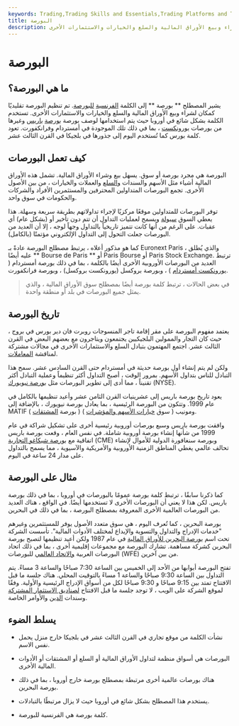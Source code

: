 ```yaml
---
keywords: Trading,Trading Skills and Essentials,Trading Platforms and Tools,Trading Skills,Platforms and Tools
title: البورصة
description: البورصة هي سوق منظم بغرض شراء وبيع الأوراق المالية والسلع والخيارات والاستثمارات الأخرى.
---
```


# البورصة
## ما هي البورصة؟

يشير المصطلح ** بورصة ** إلى الكلمة [الفرنسية](/stockmarket) [للبورصة](/stockmarket). تم تنظيم البورصة تقليديًا كمكان لشراء وبيع الأوراق المالية والسلع والخيارات والاستثمارات الأخرى. تستخدم الكلمة بشكل شائع في أوروبا حيث يتم استخدامها لوصف بورصة [بورصة](/euronext) [باريس](/paris-stock-exchange-par-.p) وغيرها من بورصات [يورونكست](/paris-stock-exchange-par-.p) ، بما في ذلك تلك الموجودة في أمستردام وفرانكفورت. تعود كلمة بورس كما تُستخدم اليوم إلى جذورها في بلجيكا في القرن الثالث عشر.

## كيف تعمل البورصات

البورصة هي مجرد بورصة أو سوق. يسهل بيع وشراء الأوراق المالية. تشمل هذه الأوراق المالية أشياء مثل الأسهم والسندات [والسلع](/commodity) والعملات والخيارات ، من بين الأصول الأخرى. تجمع البورصات المتداولين المحترفين والمستثمرين الأفراد والشركات والحكومات في سوق واحد.

توفر البورصات للمتداولين موقعًا مركزيًا لإجراء تداولاتهم بطريقة سريعة وسهلة. هذا يعطي السوق [سيولة](/liquidity) ويسمح لعمليات التداول أن تتم دون تأخير أو (بشكل عام) أي عقبات. على الرغم من أنها كانت تتميز تاريخياً بالتداول وجهاً لوجه ، إلا أن العديد من البورصات جعلت التحول إلى التداول الإلكتروني مؤتمتًا (بالكامل).

كما هو مذكور أعلاه ، يرتبط مصطلح البورصة عادةً بـ Euronext Paris ، والذي يُطلق عليه أيضًا ** Bourse de Paris ** أو Paris Bourse أو Paris Stock Exchange. ترتبط العديد من البورصات الأوروبية الأخرى أيضًا بالكلمة ، بما في ذلك بورصة أمستردام ( [يورونكست أمستردام](/aex) ) ، وبورصة بروكسل (يورونكست بروكسل) ، وبورصة فرانكفورت.

> في بعض الحالات ، ترتبط كلمة بورصة أيضًا بمصطلح سوق الأوراق المالية ، والذي يمثل جميع البورصات في بلد أو منطقة واحدة.

>

## تاريخ البورصة

يعتمد مفهوم البورصة على مقر إقامة تاجر المنسوجات روبرت فان دير بورس في بروج ، حيث كان التجار والممولين البلجيكيين يجتمعون ويتاجرون مع بعضهم البعض في القرن الثالث عشر. اجتمع المهتمون بتبادل السلع والاستثمارات الأخرى في مجالات مشتركة لمناقشة [المعاملات](/transaction).

ولكن لم يتم إنشاء أول بورصة حديثة في أمستردام حتى القرن السادس عشر. سمح هذا التبادل للناس بتداول الأسهم. بمرور الوقت ، أصبح التداول أكثر تنظيماً وعملية التبادل أكثر تقنيناً ، مما أدى إلى تطوير البورصات مثل [بورصة نيويورك](/nyse) (NYSE).

يعود تاريخ بورصة باريس إلى عشرينيات القرن الثامن عشر وأعيد تنظيمها بالكامل في عام 1999. وتتكون من البورصة الرئيسية ، بما يعادل بورصة نيويورك ، بالإضافة إلى MATIF ( بورصة [المشتقات](/derivative) ) ومونيب ( سوق [خيارات الأسهم والمؤشرات](/indexoption) ).

وافقت بورصة باريس وسبع بورصات أوروبية رئيسية أخرى على تشكيل شراكة في عام 1999 من شأنها إنشاء بورصة أوروبية شاملة. في نفس العام ، وقعت بورصة باريس اتفاقية مع [بورصة شيكاغو التجارية](/cme) (CME) وبورصة سنغافورة الدولية للأموال لإنشاء تحالف عالمي يغطي المناطق الزمنية الأوروبية والأمريكية والآسيوية ، مما يسمح بالتداول على مدار 24 ساعة في اليوم.

## مثال على البورصة

كما ذكرنا سابقًا ، ترتبط كلمة بورصة عمومًا بالبورصات في أوروبا ، بما في ذلك بورصة باريس. لكن هذا لا يعني أن البورصات الأخرى لا تستخدمها أيضًا. في الواقع ، هناك العديد من البورصات العالمية الأخرى المعروفة بمصطلح البورصة ، بما في ذلك في البحرين.

بورصة البحرين ، كما تُعرف اليوم ، هي سوق متعدد الأصول يوفر للمستثمرين وغيرهم "خدمات الإدراج والتداول والتسوية والإيداع لمختلف الأدوات المالية". تأسست الشركة تحت اسم [بورصة البحرين للأوراق المالية](/bse) في عام 1987 ولكن أعيد تنظيمها لتصبح بورصة البحرين كشركة مساهمة. تشارك البورصة مع مجموعات إقليمية أخرى ، بما في ذلك اتحاد البورصات العربية [والاتحاد العالمي](/world_federation_of_exchanges) للبورصات (WFE) من بين آخرين.

تفتح البورصة أبوابها من الأحد إلى الخميس بين الساعة 7:30 صباحًا والساعة 3 مساءً. يتم التداول بين الساعة 9:30 صباحًا والساعة 1 مساءً بالتوقيت المحلي. هناك جلسة ما قبل الافتتاح تمتد بين 9:15 صباحًا و 9:30 صباحًا لكل من أسواق الإدراج الرئيسية والأولية. وفقًا لموقع الشركة على الويب ، لا توجد جلسة ما قبل الافتتاح [لصناديق الاستثمار المشتركة](/mutualfund) وسندات [الدين](/debtsecurity) والأوامر الخاصة.

## يسلط الضوء

- نشأت الكلمة من موقع تجاري في القرن الثالث عشر في بلجيكا خارج منزل يحمل نفس الاسم.

- البورصات هي أسواق منظمة لتداول الأوراق المالية أو السلع أو المشتقات أو الأدوات المالية الأخرى.

- هناك بورصات عالمية أخرى مرتبطة بمصطلح بورصة خارج أوروبا ، بما في ذلك بورصة البحرين.

- يستخدم هذا المصطلح بشكل شائع في أوروبا حيث لا يزال مرتبطًا بالتبادلات.

- كلمة بورصة هي الفرنسية للبورصة.

